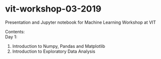 # vit-workshop-03-2019
Presentation and Jupyter notebook for Machine Learning Workshop at VIT

Contents:<br>
Day 1:
<ol>
  <li> Introduction to Numpy, Pandas and Matplotlib </li>
  <li> Introduction to Exploratory Data Analysis </li>
</ol>
